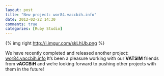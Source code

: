 ```yaml
---
layout: post
title: "New project: wor84.vaccbih.info"
date: 2012-02-22 14:30
comments: true
categories: [Ruby Studio]
---
```


{% img right http://i.imgur.com/skLhUb.png %}

We have recently completed and released another project: [wor84.vaccbih.info](http://wor84.vaccbih.info/) It’s been a pleasure working with our **VATSIM** friends from **vACCBiH** and we’re looking forward to pushing other projects with them in the future!
